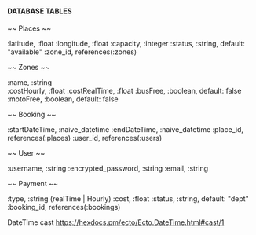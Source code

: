 
#### DATABASE TABLES ####

~~ Places ~~

:latitude,  :float
:longitude, :float
:capacity,  :integer
:status,    :string, default: "available"
:zone_id,    references(:zones)


~~ Zones ~~

:name, 			:string  
:costHourly,    :float
:costRealTime,  :float
:busFree, 		:boolean, default: false
:motoFree, 		:boolean, default: false


~~ Booking ~~

:startDateTime, :naive_datetime
:endDateTime,   :naive_datetime
:place_id, 		references(:places)
:user_id, 		references(:users)



~~ User ~~

:username, 	     	 :string
:encrypted_password, :string
:email, 	     	     :string


~~ Payment ~~

:type, 	     :string (realTime | Hourly)
:cost, 	     :float
:status,     :string, default: "dept"
:booking_id, references(:bookings)




DateTime cast
https://hexdocs.pm/ecto/Ecto.DateTime.html#cast/1
